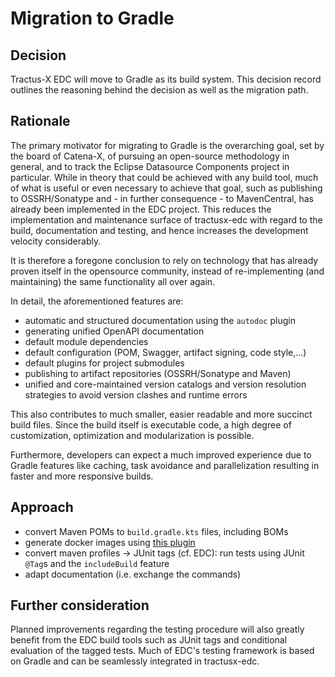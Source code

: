 # Migration to Gradle

## Decision

Tractus-X EDC will move to Gradle as its build system. This decision
record outlines the reasoning behind the decision as well as the migration path.

## Rationale

The primary motivator for migrating to Gradle is the overarching goal, set by the board of Catena-X, of pursuing an
open-source methodology in general, and to track the Eclipse Datasource Components project in particular. While in
theory that could be achieved with any build tool, much of what is useful or even necessary to achieve that goal, such
as publishing to OSSRH/Sonatype and - in further consequence - to MavenCentral, has already been implemented in the EDC
project. This reduces the implementation and maintenance surface of tractusx-edc with regard to the build, documentation
and testing, and hence increases the development velocity considerably.

It is therefore a foregone conclusion to rely on technology that has already proven itself in the opensource community,
instead of re-implementing (and maintaining) the same functionality all over again.

In detail, the aforementioned features are:

- automatic and structured documentation using the `autodoc` plugin
- generating unified OpenAPI documentation
- default module dependencies
- default configuration (POM, Swagger, artifact signing, code style,...)
- default plugins for project submodules
- publishing to artifact repositories (OSSRH/Sonatype and Maven)
- unified and core-maintained version catalogs and version resolution strategies to avoid version clashes and runtime
  errors

This also contributes to much smaller, easier readable and more succinct build files. Since the build itself is
executable code, a high degree of customization, optimization and modularization is possible.

Furthermore, developers can expect a much improved experience due to Gradle features like caching, task avoidance and
parallelization resulting in faster and more responsive builds.

## Approach

- convert Maven POMs to `build.gradle.kts` files, including BOMs
- generate docker images using [this plugin](https://github.com/bmuschko/gradle-docker-plugin)
- convert maven profiles -> JUnit tags (cf. EDC): run tests using JUnit `@Tag`s and the `includeBuild` feature
- adapt documentation (i.e. exchange the commands)

## Further consideration

Planned improvements regarding the testing procedure will also greatly benefit from the EDC build tools such
as JUnit tags and conditional evaluation of the tagged tests. Much of EDC's testing framework is based on Gradle and can
be seamlessly integrated in tractusx-edc.
